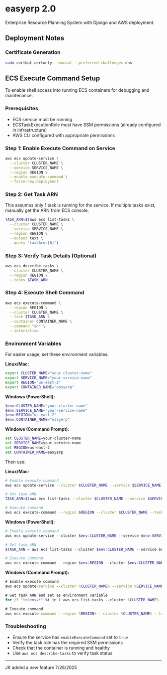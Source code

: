# easyerp 2.0

Enterprise Resource Planning System with Django and AWS deployment.

## Deployment Notes

### Certificate Generation
```bash
sudo certbot certonly --manual --preferred-challenges dns
```

## ECS Execute Command Setup

To enable shell access into running ECS containers for debugging and maintenance.

### Prerequisites
- ECS service must be running
- ECSTaskExecutionRole must have SSM permissions (already configured in infrastructure)
- AWS CLI configured with appropriate permissions

### Step 1: Enable Execute Command on Service
```bash
aws ecs update-service \
  --cluster CLUSTER_NAME \
  --service SERVICE_NAME \
  --region REGION \
  --enable-execute-command \
  --force-new-deployment
```

### Step 2: Get Task ARN
This assumes only 1 task is running for the service. If multiple tasks exist, manually get the ARN from ECS console.

```bash
TASK_ARN=$(aws ecs list-tasks \
  --cluster CLUSTER_NAME \
  --service SERVICE_NAME \
  --region REGION \
  --output text \
  --query 'taskArns[0]')
```

### Step 3: Verify Task Details (Optional)
```bash
aws ecs describe-tasks \
  --cluster CLUSTER_NAME \
  --region REGION \
  --tasks $TASK_ARN
```

### Step 4: Execute Shell Command
```bash
aws ecs execute-command \
  --region REGION \
  --cluster CLUSTER_NAME \
  --task $TASK_ARN \
  --container CONTAINER_NAME \
  --command "sh" \
  --interactive
```

### Environment Variables
For easier usage, set these environment variables:

**Linux/Mac:**
```bash
export CLUSTER_NAME="your-cluster-name"
export SERVICE_NAME="your-service-name"
export REGION="us-east-2"
export CONTAINER_NAME="easyerp"
```

**Windows (PowerShell):**
```powershell
$env:CLUSTER_NAME="your-cluster-name"
$env:SERVICE_NAME="your-service-name"
$env:REGION="us-east-2"
$env:CONTAINER_NAME="easyerp"
```

**Windows (Command Prompt):**
```cmd
set CLUSTER_NAME=your-cluster-name
set SERVICE_NAME=your-service-name
set REGION=us-east-2
set CONTAINER_NAME=easyerp
```

Then use:

**Linux/Mac:**
```bash
# Enable execute command
aws ecs update-service --cluster $CLUSTER_NAME --service $SERVICE_NAME --region $REGION --enable-execute-command --force-new-deployment

# Get task ARN
TASK_ARN=$(aws ecs list-tasks --cluster $CLUSTER_NAME --service $SERVICE_NAME --region $REGION --output text --query 'taskArns[0]')

# Execute command
aws ecs execute-command --region $REGION --cluster $CLUSTER_NAME --task $TASK_ARN --container $CONTAINER_NAME --command "sh" --interactive
```

**Windows (PowerShell):**
```powershell
# Enable execute command
aws ecs update-service --cluster $env:CLUSTER_NAME --service $env:SERVICE_NAME --region $env:REGION --enable-execute-command --force-new-deployment

# Get task ARN
$TASK_ARN = aws ecs list-tasks --cluster $env:CLUSTER_NAME --service $env:SERVICE_NAME --region $env:REGION --output text --query 'taskArns[0]'

# Execute command
aws ecs execute-command --region $env:REGION --cluster $env:CLUSTER_NAME --task $TASK_ARN --container $env:CONTAINER_NAME --command "sh" --interactive
```

**Windows (Command Prompt):**
```cmd
# Enable execute command
aws ecs update-service --cluster %CLUSTER_NAME% --service %SERVICE_NAME% --region %REGION% --enable-execute-command --force-new-deployment

# Get task ARN and set as environment variable
for /f "tokens=*" %i in ('aws ecs list-tasks --cluster %CLUSTER_NAME% --service %SERVICE_NAME% --region %REGION% --output text --query "taskArns[0]"') do set TASK_ARN=%i

# Execute command
aws ecs execute-command --region %REGION% --cluster %CLUSTER_NAME% --task %TASK_ARN% --container %CONTAINER_NAME% --command "bash" --interactive
```

### Troubleshooting
- Ensure the service has `enableExecuteCommand` set to `true`
- Verify the task role has the required SSM permissions
- Check that the container is running and healthy
- Use `aws ecs describe-tasks` to verify task status

---

JK added a new feature 7/28/2025
